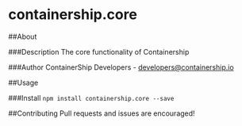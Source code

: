 containership.core
==================

##About

###Description
The core functionality of Containership

###Author
ContainerShip Developers - developers@containership.io

##Usage

###Install
`npm install containership.core --save`

##Contributing
Pull requests and issues are encouraged!
